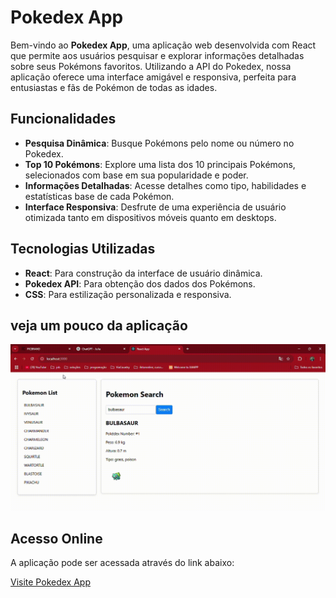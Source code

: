 # Pokedex App

Bem-vindo ao **Pokedex App**, uma aplicação web desenvolvida com React que permite aos usuários pesquisar e explorar informações detalhadas sobre seus Pokémons favoritos. Utilizando a API do Pokedex, nossa aplicação oferece uma interface amigável e responsiva, perfeita para entusiastas e fãs de Pokémon de todas as idades.

## Funcionalidades

- **Pesquisa Dinâmica**: Busque Pokémons pelo nome ou número no Pokedex.
- **Top 10 Pokémons**: Explore uma lista dos 10 principais Pokémons, selecionados com base em sua popularidade e poder.
- **Informações Detalhadas**: Acesse detalhes como tipo, habilidades e estatísticas base de cada Pokémon.
- **Interface Responsiva**: Desfrute de uma experiência de usuário otimizada tanto em dispositivos móveis quanto em desktops.

## Tecnologias Utilizadas

- **React**: Para construção da interface de usuário dinâmica.
- **Pokedex API**: Para obtenção dos dados dos Pokémons.
- **CSS**: Para estilização personalizada e responsiva.

## veja um pouco da aplicação

![GIF](gif.gif)


## Acesso Online

A aplicação pode ser acessada através do link abaixo:

[Visite Pokedex App](coloque-aqui-o-link)


